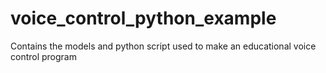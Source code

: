 # voice_control_python_example
Contains the models and python script used to make an educational voice control program

